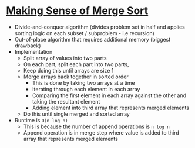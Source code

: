 # [Making Sense of Merge Sort](https://medium.com/basecs/making-sense-of-merge-sort-part-2-be8706453209)

* Divide-and-conquer algorithm (divides problem set in half and applies sorting logic on each subset / subproblem - i.e recursion)
* Out-of-place algorithm that requires additional memory (biggest drawback)
* Implementation
  * Split array of values into two parts
  * On each part, split each part into two parts,
  * Keep doing this until arrays are size 1
  * Merge arrays back together in sorted order
    * This is done by taking two arrays at a time
    * Iterating through each element in each array
    * Comparing the first element in each array against the other and taking the resultant element
    * Adding element into third array that represents merged elements
  * Do this until single merged and sorted array
* Runtime is `O(n log n)`
  * This is because the number of append operations is `n log n`
  * Append operation is in merge step where value is added to third array that represents merged elements
